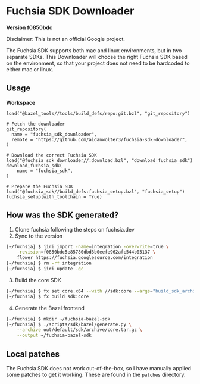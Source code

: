 # Fuchsia SDK Downloader

**Version f0850bdc**

Disclaimer: This is not an official Google project.

The Fuchsia SDK supports both mac and linux environments, but in two separate
SDKs. This Downloader will choose the right Fuchsia SDK based on the
environment, so that your project does not need to be hardcoded to either mac or
linux.

## Usage

**Workspace**
```
load("@bazel_tools//tools/build_defs/repo:git.bzl", "git_repository")

# Fetch the downloader
git_repository(
  name = "fuchsia_sdk_downloader",
  remote = "https://github.com/aidanwolter3/fuchsia-sdk-downloader",
)

# Download the correct Fuchsia SDK
load("@fuchsia_sdk_downloader//:download.bzl", "download_fuchsia_sdk")
download_fuchsia_sdk(
    name = "fuchsia_sdk",
)

# Prepare the Fuchsia SDK
load("@fuchsia_sdk//build_defs:fuchsia_setup.bzl", "fuchsia_setup")
fuchsia_setup(with_toolchain = True)
```

## How was the SDK generated?
1. Clone fuchsia following the steps on fuchsia.dev
2. Sync to the version
```bash
[~/fuchsia] $ jiri import -name=integration -overwrite=true \
    -revision=f0850bdc5e85780dbd3b0eefe962afc544b05137 \
    flower https://fuchsia.googlesource.com/integration
[~/fuchsia] $ rm -rf integration
[~/fuchsia] $ jiri update -gc
```
3. Build the core SDK
```bash
[~/fuchsia] $ fx set core.x64 --with //sdk:core --args="build_sdk_archives=true"
[~/fuchsia] $ fx build sdk:core
```
4. Generate the Bazel frontend
```bash
[~/fuchsia] $ mkdir ~/fuchsia-bazel-sdk
[~/fuchsia] $ ./scripts/sdk/bazel/generate.py \
    --archive out/default/sdk/archive/core.tar.gz \
    --output ~/fuchsia-bazel-sdk
```

## Local patches

The Fuchsia SDK does not work out-of-the-box, so I have manually applied some
patches to get it working. These are found in the `patches` directory.
